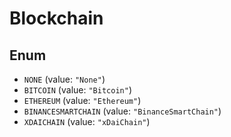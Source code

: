 # Blockchain

## Enum

* `NONE` (value: `"None"`)
* `BITCOIN` (value: `"Bitcoin"`)
* `ETHEREUM` (value: `"Ethereum"`)
* `BINANCESMARTCHAIN` (value: `"BinanceSmartChain"`)
* `XDAICHAIN` (value: `"xDaiChain"`)
